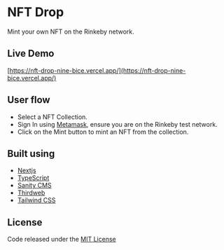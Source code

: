 # NFT Drop

Mint your own NFT on the Rinkeby network.

## Live Demo

[https://nft-drop-nine-bice.vercel.app/](https://nft-drop-nine-bice.vercel.app/)

## User flow

- Select a NFT Collection.
- Sign In using [Metamask](https://metamask.io/), ensure you are on the Rinkeby test network.
- Click on the Mint button to mint an NFT from the collection.

## Built using

- [Nextjs](https://nextjs.org/)
- [TypeScript](https://www.typescriptlang.org/)
- [Sanity CMS](https://www.sanity.io/)
- [Thirdweb](https://docs.thirdweb.com/react)
- [Tailwind CSS](https://tailwindcss.com/)

## License

Code released under the [MIT License](https://github.com/Tushar-Indurjeeth/NFT-Drop/blob/e45a2fbe1e6bdcd17e37e49a489f01c8efbfa5e9/LICENSE)

